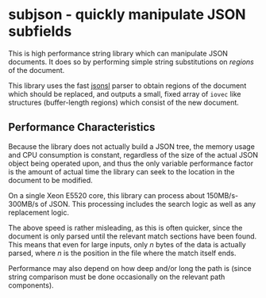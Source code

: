 # subjson - quickly manipulate JSON subfields

This is high performance string library which can manipulate JSON documents.
It does so by performing simple string substitutions on _regions_ of the
document.

This library uses the fast [jsonsl](https://github.com/mnunberg/jsonsl) parser
to obtain regions of the document which should be replaced, and outputs a small,
fixed array of `iovec` like structures (buffer-length regions) which consist
of the new document.

## Performance Characteristics

Because the library does not actually build a JSON tree, the memory usage and
CPU consumption is constant, regardless of the size of the actual JSON object
being operated upon, and thus the only variable performance factor is the
amount of actual time the library can seek to the location in the document to
be modified.

On a single Xeon E5520 core, this library can process about 150MB/s-300MB/s
of JSON. This processing includes the search logic as well as any replacement
logic.

The above speed is rather misleading, as this is often quicker, since the
document is only parsed until the relevant match sections have been found.
This means that even for large inputs, only _n_ bytes of the data is actually
parsed, where _n_ is the position in the file where the match itself ends.

Performance may also depend on how deep and/or long the path is (since string
comparison must be done occasionally on the relevant path components).

